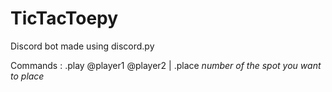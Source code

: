 # TicTacToepy
Discord bot made using discord.py

Commands : .play @player1 @player2 |
.place *number of the spot you want to place*
